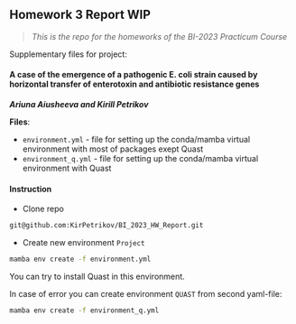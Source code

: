 ## Homework 3 Report WIP
> *This is the repo for the homeworks of the BI-2023 Practicum Course*

Supplementary files for project:

#### A case of the emergence of a pathogenic E. coli strain caused by horizontal transfer of enterotoxin and antibiotic resistance genes

***Ariuna Aiusheeva and Kirill Petrikov***

**Files**:
- `environment.yml` - file for setting up the conda/mamba virtual environment with most of packages exept Quast
- `environment_q.yml` - file for setting up the conda/mamba virtual environment with Quast

#### Instruction

- Clone repo
```bash
git@github.com:KirPetrikov/BI_2023_HW_Report.git
```

- Create new environment `Project`
```bash
mamba env create -f environment.yml
```

You can try to install Quast in this environment.

In case of error you can create environment `QUAST` from second yaml-file:

```bash
mamba env create -f environment_q.yml
```
